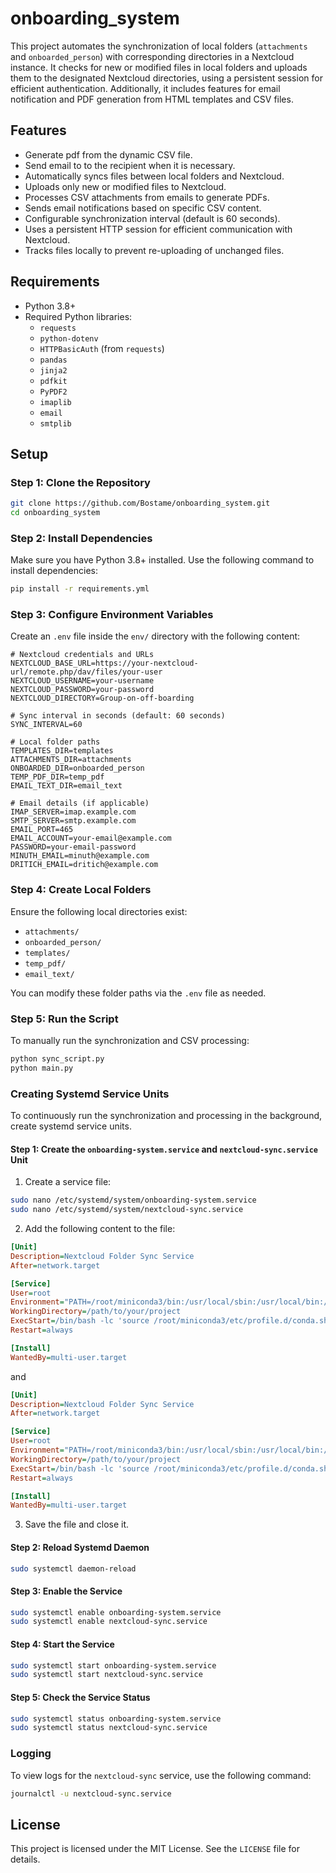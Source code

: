 
# onboarding_system

This project automates the synchronization of local folders (`attachments` and `onboarded_person`) with corresponding directories in a Nextcloud instance. It checks for new or modified files in local folders and uploads them to the designated Nextcloud directories, using a persistent session for efficient authentication. Additionally, it includes features for email notification and PDF generation from HTML templates and CSV files.

## Features
- Generate pdf from the dynamic CSV file.
- Send email to to the recipient when it is necessary.
- Automatically syncs files between local folders and Nextcloud.
- Uploads only new or modified files to Nextcloud.
- Processes CSV attachments from emails to generate PDFs.
- Sends email notifications based on specific CSV content.
- Configurable synchronization interval (default is 60 seconds).
- Uses a persistent HTTP session for efficient communication with Nextcloud.
- Tracks files locally to prevent re-uploading of unchanged files.

## Requirements

- Python 3.8+
- Required Python libraries:
  - `requests`
  - `python-dotenv`
  - `HTTPBasicAuth` (from `requests`)
  - `pandas`
  - `jinja2`
  - `pdfkit`
  - `PyPDF2`
  - `imaplib`
  - `email`
  - `smtplib`

## Setup

### Step 1: Clone the Repository

```bash
git clone https://github.com/Bostame/onboarding_system.git
cd onboarding_system
```

### Step 2: Install Dependencies

Make sure you have Python 3.8+ installed. Use the following command to install dependencies:

```bash
pip install -r requirements.yml
```

### Step 3: Configure Environment Variables

Create an `.env` file inside the `env/` directory with the following content:

```env
# Nextcloud credentials and URLs
NEXTCLOUD_BASE_URL=https://your-nextcloud-url/remote.php/dav/files/your-user
NEXTCLOUD_USERNAME=your-username
NEXTCLOUD_PASSWORD=your-password
NEXTCLOUD_DIRECTORY=Group-on-off-boarding

# Sync interval in seconds (default: 60 seconds)
SYNC_INTERVAL=60

# Local folder paths
TEMPLATES_DIR=templates
ATTACHMENTS_DIR=attachments
ONBOARDED_DIR=onboarded_person
TEMP_PDF_DIR=temp_pdf
EMAIL_TEXT_DIR=email_text

# Email details (if applicable)
IMAP_SERVER=imap.example.com
SMTP_SERVER=smtp.example.com
EMAIL_PORT=465
EMAIL_ACCOUNT=your-email@example.com
PASSWORD=your-email-password
MINUTH_EMAIL=minuth@example.com
DRITICH_EMAIL=dritich@example.com
```

### Step 4: Create Local Folders

Ensure the following local directories exist:

- `attachments/`
- `onboarded_person/`
- `templates/`
- `temp_pdf/`
- `email_text/`

You can modify these folder paths via the `.env` file as needed.

### Step 5: Run the Script

To manually run the synchronization and CSV processing:

```bash
python sync_script.py
python main.py
```

### Creating Systemd Service Units

To continuously run the synchronization and processing in the background, create systemd service units.

#### Step 1: Create the `onboarding-system.service` and `nextcloud-sync.service` Unit

1. Create a service file:

```bash
sudo nano /etc/systemd/system/onboarding-system.service
sudo nano /etc/systemd/system/nextcloud-sync.service
```

2. Add the following content to the file:

```ini
[Unit]
Description=Nextcloud Folder Sync Service
After=network.target

[Service]
User=root
Environment="PATH=/root/miniconda3/bin:/usr/local/sbin:/usr/local/bin:/usr/sbin:/usr/bin:/sbin:/bin"
WorkingDirectory=/path/to/your/project
ExecStart=/bin/bash -lc 'source /root/miniconda3/etc/profile.d/conda.sh && conda activate csv_pdf && /root/miniconda3/envs/csv_pdf/bin/python main.py'
Restart=always

[Install]
WantedBy=multi-user.target
```
and

```ini
[Unit]
Description=Nextcloud Folder Sync Service
After=network.target

[Service]
User=root
Environment="PATH=/root/miniconda3/bin:/usr/local/sbin:/usr/local/bin:/usr/sbin:/usr/bin:/sbin:/bin"
WorkingDirectory=/path/to/your/project
ExecStart=/bin/bash -lc 'source /root/miniconda3/etc/profile.d/conda.sh && conda activate csv_pdf && /root/miniconda3/envs/csv_pdf/bin/python sync_script.py'
Restart=always

[Install]
WantedBy=multi-user.target
```

3. Save the file and close it.

#### Step 2: Reload Systemd Daemon

```bash
sudo systemctl daemon-reload
```

#### Step 3: Enable the Service

```bash
sudo systemctl enable onboarding-system.service
sudo systemctl enable nextcloud-sync.service
```

#### Step 4: Start the Service

```bash
sudo systemctl start onboarding-system.service
sudo systemctl start nextcloud-sync.service
```

#### Step 5: Check the Service Status

```bash
sudo systemctl status onboarding-system.service
sudo systemctl status nextcloud-sync.service
```

### Logging

To view logs for the `nextcloud-sync` service, use the following command:

```bash
journalctl -u nextcloud-sync.service
```

## License

This project is licensed under the MIT License. See the `LICENSE` file for details.
